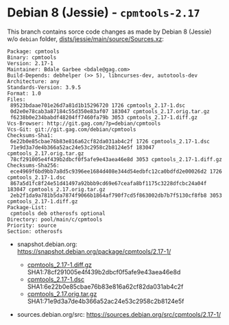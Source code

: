 Debian 8 (Jessie) - `cpmtools-2.17`
===================================

This branch contains sorce code changes as made by Debian 8 (Jessie) w/o `debian` folder,
[dists/jessie/main/source/Sources.xz](http://debian.inet.de/debian-archive/debian/dists/jessie/main/source/Sources.xz):

```
Package: cpmtools
Binary: cpmtools
Version: 2.17-1
Maintainer: Bdale Garbee <bdale@gag.com>
Build-Depends: debhelper (>> 5), libncurses-dev, autotools-dev
Architecture: any
Standards-Version: 3.9.5
Format: 1.0
Files:
 89523bdaae701e26d7a81d1b15296720 1726 cpmtools_2.17-1.dsc
 0d2e0e78cab3a87184c55d350e83af07 183047 cpmtools_2.17.orig.tar.gz
 f6238b0e234babdf48204ff7460fa79b 3053 cpmtools_2.17-1.diff.gz
Vcs-Browser: http://git.gag.com/?p=debian/cpmtools
Vcs-Git: git://git.gag.com/debian/cpmtools
Checksums-Sha1:
 6e22b0e85cbae76b83e816a62cf82da031ab4c2f 1726 cpmtools_2.17-1.dsc
 71e9d3a7de4b366a52ac24e53c2958c2b8124e5f 183047 cpmtools_2.17.orig.tar.gz
 78cf291005e4f439b2dbcf0f5afe9e43aea46e8d 3053 cpmtools_2.17-1.diff.gz
Checksums-Sha256:
 ece4969f6bd9bb7a8d5c9396ee1684d408e344d54edbfc12ca0bdfd2e00026d2 1726 cpmtools_2.17-1.dsc
 867a5d1fc8f24e51d41497a92bbb9cd69e67ceafa8bf1175c3228dfcbc24a04f 183047 cpmtools_2.17.orig.tar.gz
 2eb2f1da9a781b5da7874f9066b1864af790f7cd5f863002db7b7f5130cf8fb8 3053 cpmtools_2.17-1.diff.gz
Package-List: 
 cpmtools deb otherosfs optional
Directory: pool/main/c/cpmtools
Priority: source
Section: otherosfs
```

* snapshot.debian.org: https://snapshot.debian.org/package/cpmtools/2.17-1/

  * [cpmtools_2.17-1.diff.gz](https://snapshot.debian.org/archive/debian-archive/20190328T105444Z/debian/pool/main/c/cpmtools/cpmtools_2.17-1.diff.gz)
    SHA1:78cf291005e4f439b2dbcf0f5afe9e43aea46e8d
  * [cpmtools_2.17-1.dsc](https://snapshot.debian.org/archive/debian-archive/20190328T105444Z/debian/pool/main/c/cpmtools/cpmtools_2.17-1.dsc)
    SHA1:6e22b0e85cbae76b83e816a62cf82da031ab4c2f
  * [cpmtools_2.17.orig.tar.gz](https://snapshot.debian.org/archive/debian-archive/20190328T105444Z/debian/pool/main/c/cpmtools/cpmtools_2.17.orig.tar.gz)
    SHA1:71e9d3a7de4b366a52ac24e53c2958c2b8124e5f

* sources.debian.org/src: https://sources.debian.org/src/cpmtools/2.17-1/
